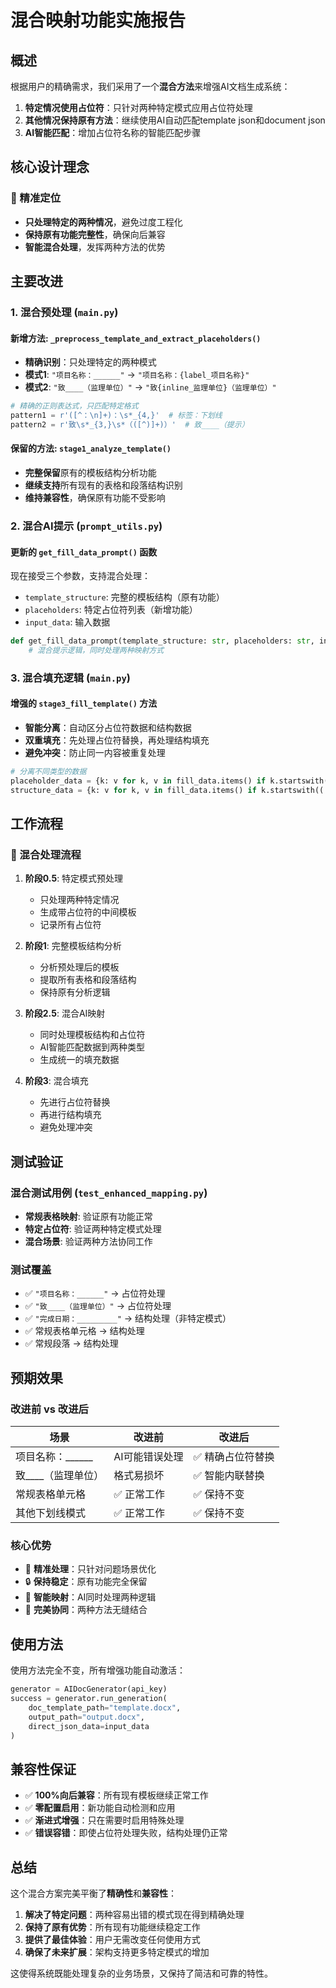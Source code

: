 # 混合映射功能实施报告

## 概述

根据用户的精确需求，我们采用了一个**混合方法**来增强AI文档生成系统：

1. **特定情况使用占位符**：只针对两种特定模式应用占位符处理
2. **其他情况保持原有方法**：继续使用AI自动匹配template json和document json
3. **AI智能匹配**：增加占位符名称的智能匹配步骤

## 核心设计理念

### 🎯 精准定位
- **只处理特定的两种情况**，避免过度工程化
- **保持原有功能完整性**，确保向后兼容
- **智能混合处理**，发挥两种方法的优势

## 主要改进

### 1. 混合预处理 (`main.py`)

#### 新增方法: `_preprocess_template_and_extract_placeholders()`
- **精确识别**：只处理特定的两种模式
- **模式1**: `"项目名称：______"` → `"项目名称：{label_项目名称}"`
- **模式2**: `"致____（监理单位）"` → `"致{inline_监理单位}（监理单位）"`

```python
# 精确的正则表达式，只匹配特定格式
pattern1 = r'([^：\n]+)：\s*_{4,}'  # 标签：下划线
pattern2 = r'致\s*_{3,}\s*（([^)]+)）'  # 致____（提示）
```

#### 保留的方法: `stage1_analyze_template()`
- **完整保留**原有的模板结构分析功能
- **继续支持**所有现有的表格和段落结构识别
- **维持兼容性**，确保原有功能不受影响

### 2. 混合AI提示 (`prompt_utils.py`)

#### 更新的 `get_fill_data_prompt()` 函数
现在接受三个参数，支持混合处理：
- `template_structure`: 完整的模板结构（原有功能）
- `placeholders`: 特定占位符列表（新增功能）
- `input_data`: 输入数据

```python
def get_fill_data_prompt(template_structure: str, placeholders: str, input_data: str) -> str:
    # 混合提示逻辑，同时处理两种映射方式
```

### 3. 混合填充逻辑 (`main.py`)

#### 增强的 `stage3_fill_template()` 方法
- **智能分离**：自动区分占位符数据和结构数据
- **双重填充**：先处理占位符替换，再处理结构填充
- **避免冲突**：防止同一内容被重复处理

```python
# 分离不同类型的数据
placeholder_data = {k: v for k, v in fill_data.items() if k.startswith(('label_', 'inline_'))}
structure_data = {k: v for k, v in fill_data.items() if k.startswith(('table_', 'paragraph_'))}
```

## 工作流程

### 🔄 混合处理流程

1. **阶段0.5**: 特定模式预处理
   - 只处理两种特定情况
   - 生成带占位符的中间模板
   - 记录所有占位符

2. **阶段1**: 完整模板结构分析
   - 分析预处理后的模板
   - 提取所有表格和段落结构
   - 保持原有分析逻辑

3. **阶段2.5**: 混合AI映射
   - 同时处理模板结构和占位符
   - AI智能匹配数据到两种类型
   - 生成统一的填充数据

4. **阶段3**: 混合填充
   - 先进行占位符替换
   - 再进行结构填充
   - 避免处理冲突

## 测试验证

### 混合测试用例 (`test_enhanced_mapping.py`)
- **常规表格映射**: 验证原有功能正常
- **特定占位符**: 验证两种特定模式处理
- **混合场景**: 验证两种方法协同工作

### 测试覆盖
- ✅ `"项目名称：______"` → 占位符处理
- ✅ `"致____（监理单位）"` → 占位符处理  
- ✅ `"完成日期：_________"` → 结构处理（非特定模式）
- ✅ 常规表格单元格 → 结构处理
- ✅ 常规段落 → 结构处理

## 预期效果

### 改进前 vs 改进后

| 场景 | 改进前 | 改进后 |
|------|---------|---------|
| 项目名称：______ | AI可能错误处理 | ✅ 精确占位符替换 |
| 致____（监理单位） | 格式易损坏 | ✅ 智能内联替换 |
| 常规表格单元格 | ✅ 正常工作 | ✅ 保持不变 |
| 其他下划线模式 | ✅ 正常工作 | ✅ 保持不变 |

### 核心优势
- 🎯 **精准处理**：只针对问题场景优化
- 🔒 **保持稳定**：原有功能完全保留
- 🧠 **智能映射**：AI同时处理两种逻辑
- 🔄 **完美协同**：两种方法无缝结合

## 使用方法

使用方法完全不变，所有增强功能自动激活：

```python
generator = AIDocGenerator(api_key)
success = generator.run_generation(
    doc_template_path="template.docx",
    output_path="output.docx",
    direct_json_data=input_data
)
```

## 兼容性保证

- ✅ **100%向后兼容**：所有现有模板继续正常工作
- ✅ **零配置启用**：新功能自动检测和应用
- ✅ **渐进式增强**：只在需要时启用特殊处理
- ✅ **错误容错**：即使占位符处理失败，结构处理仍正常

## 总结

这个混合方案完美平衡了**精确性**和**兼容性**：

1. **解决了特定问题**：两种容易出错的模式现在得到精确处理
2. **保持了原有优势**：所有现有功能继续稳定工作
3. **提供了最佳体验**：用户无需改变任何使用方式
4. **确保了未来扩展**：架构支持更多特定模式的增加

这使得系统既能处理复杂的业务场景，又保持了简洁和可靠的特性。 